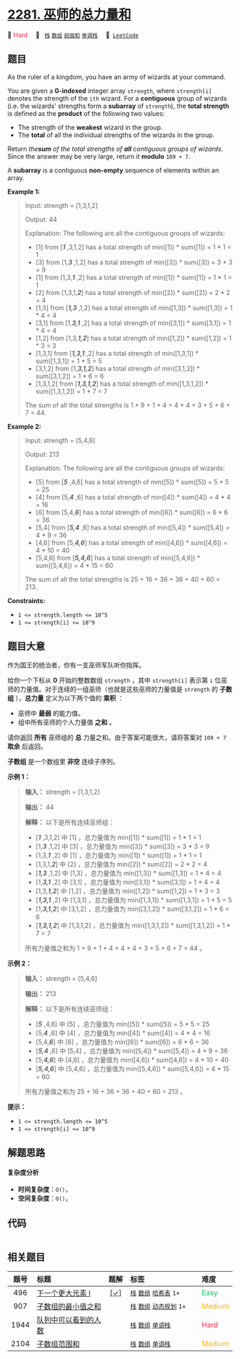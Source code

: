 # [2281. 巫师的总力量和](https://leetcode.com/problems/sum-of-total-strength-of-wizards)

🔴 <font color=#ff334b>Hard</font>&emsp; 🔖&ensp; [`栈`](/leetcode/outline/tag/stack.md) [`数组`](/leetcode/outline/tag/array.md) [`前缀和`](/leetcode/outline/tag/prefix-sum.md) [`单调栈`](/leetcode/outline/tag/monotonic-stack.md)&emsp; 🔗&ensp;[`LeetCode`](https://leetcode.com/problems/sum-of-total-strength-of-wizards)


## 题目

As the ruler of a kingdom, you have an army of wizards at your command.

You are given a **0-indexed** integer array `strength`, where `strength[i]`
denotes the strength of the `ith` wizard. For a **contiguous** group of
wizards (i.e. the wizards' strengths form a **subarray** of `strength`), the
**total strength** is defined as the **product** of the following two values:

  * The strength of the **weakest** wizard in the group.
  * The **total** of all the individual strengths of the wizards in the group.

Return _the**sum** of the total strengths of **all** contiguous groups of
wizards_. Since the answer may be very large, return it **modulo** `109 + 7`.

A **subarray** is a contiguous **non-empty** sequence of elements within an
array.



**Example 1:**

> Input: strength = [1,3,1,2]
> 
> Output: 44
> 
> Explanation: The following are all the contiguous groups of wizards:
> - [1] from [_**1**_ ,3,1,2] has a total strength of min([1]) * sum([1]) = 1 * 1 = 1
> - [3] from [1,_**3**_ ,1,2] has a total strength of min([3]) * sum([3]) = 3 * 3 = 9
> - [1] from [1,3,_**1**_ ,2] has a total strength of min([1]) * sum([1]) = 1 * 1 = 1
> - [2] from [1,3,1,_**2**_] has a total strength of min([2]) * sum([2]) = 2 * 2 = 4
> - [1,3] from [_**1,3**_ ,1,2] has a total strength of min([1,3]) * sum([1,3]) = 1 * 4 = 4
> - [3,1] from [1,_**3,1**_ ,2] has a total strength of min([3,1]) * sum([3,1]) = 1 * 4 = 4
> - [1,2] from [1,3,_**1,2**_] has a total strength of min([1,2]) * sum([1,2]) = 1 * 3 = 3
> - [1,3,1] from [_**1,3,1**_ ,2] has a total strength of min([1,3,1]) * sum([1,3,1]) = 1 * 5 = 5
> - [3,1,2] from [1,_**3,1,2**_] has a total strength of min([3,1,2]) * sum([3,1,2]) = 1 * 6 = 6
> - [1,3,1,2] from [_**1,3,1,2**_] has a total strength of min([1,3,1,2]) * sum([1,3,1,2]) = 1 * 7 = 7
> 
> The sum of all the total strengths is 1 + 9 + 1 + 4 + 4 + 4 + 3 + 5 + 6 + 7 = 44.

**Example 2:**

> Input: strength = [5,4,6]
> 
> Output: 213
> 
> Explanation: The following are all the contiguous groups of wizards: 
> - [5] from [_**5**_ ,4,6] has a total strength of min([5]) * sum([5]) = 5 * 5 = 25
> - [4] from [5,_**4**_ ,6] has a total strength of min([4]) * sum([4]) = 4 * 4 = 16
> - [6] from [5,4,_**6**_] has a total strength of min([6]) * sum([6]) = 6 * 6 = 36
> - [5,4] from [_**5,4**_ ,6] has a total strength of min([5,4]) * sum([5,4]) = 4 * 9 = 36
> - [4,6] from [5,_**4,6**_] has a total strength of min([4,6]) * sum([4,6]) = 4 * 10 = 40
> - [5,4,6] from [_**5,4,6**_] has a total strength of min([5,4,6]) * sum([5,4,6]) = 4 * 15 = 60
> 
> The sum of all the total strengths is 25 + 16 + 36 + 36 + 40 + 60 = 213.

**Constraints:**

  * `1 <= strength.length <= 10^5`
  * `1 <= strength[i] <= 10^9`


## 题目大意

作为国王的统治者，你有一支巫师军队听你指挥。

给你一个下标从 **0**  开始的整数数组 `strength` ，其中 `strength[i]` 表示第 `i`
位巫师的力量值。对于连续的一组巫师（也就是这些巫师的力量值是 `strength` 的 **子数组** ），**总力量**  定义为以下两个值的
**乘积**  ：

  * 巫师中 **最弱**  的能力值。
  * 组中所有巫师的个人力量值 **之和**  。

请你返回 **所有**  巫师组的 **总**  力量之和。由于答案可能很大，请将答案对 `109 + 7` **取余**  后返回。

**子数组**  是一个数组里 **非空**  连续子序列。



**示例 1：**

> 
> 
> 
> 
> 
> **输入：** strength = [1,3,1,2]
> 
> **输出：** 44
> 
> **解释：** 以下是所有连续巫师组：
> - [_**1**_ ,3,1,2] 中 [1] ，总力量值为 min([1]) * sum([1]) = 1 * 1 = 1
> - [1,_**3**_ ,1,2] 中 [3] ，总力量值为 min([3]) * sum([3]) = 3 * 3 = 9
> - [1,3,_**1**_ ,2] 中 [1] ，总力量值为 min([1]) * sum([1]) = 1 * 1 = 1
> - [1,3,1,_**2**_] 中 [2] ，总力量值为 min([2]) * sum([2]) = 2 * 2 = 4
> - [_**1,3**_ ,1,2] 中 [1,3] ，总力量值为 min([1,3]) * sum([1,3]) = 1 * 4 = 4
> - [1,_**3,1**_ ,2] 中 [3,1] ，总力量值为 min([3,1]) * sum([3,1]) = 1 * 4 = 4
> - [1,3,_**1,2**_] 中 [1,2] ，总力量值为 min([1,2]) * sum([1,2]) = 1 * 3 = 3
> - [_**1,3,1**_ ,2] 中 [1,3,1] ，总力量值为 min([1,3,1]) * sum([1,3,1]) = 1 * 5 = 5
> - [1,_**3,1,2**_] 中 [3,1,2] ，总力量值为 min([3,1,2]) * sum([3,1,2]) = 1 * 6 = 6
> - [_**1,3,1,2**_] 中 [1,3,1,2] ，总力量值为 min([1,3,1,2]) * sum([1,3,1,2]) = 1 * 7 = 7
> 
> 所有力量值之和为 1 + 9 + 1 + 4 + 4 + 4 + 3 + 5 + 6 + 7 = 44 。
> 
> 

**示例 2：**

> 
> 
> 
> 
> 
> **输入：** strength = [5,4,6]
> 
> **输出：** 213
> 
> **解释：** 以下是所有连续巫师组：
> - [_**5**_ ,4,6] 中 [5] ，总力量值为 min([5]) * sum([5]) = 5 * 5 = 25
> - [5,_**4**_ ,6] 中 [4] ，总力量值为 min([4]) * sum([4]) = 4 * 4 = 16
> - [5,4,_**6**_] 中 [6] ，总力量值为 min([6]) * sum([6]) = 6 * 6 = 36
> - [_**5,4**_ ,6] 中 [5,4] ，总力量值为 min([5,4]) * sum([5,4]) = 4 * 9 = 36
> - [5,_**4,6**_] 中 [4,6] ，总力量值为 min([4,6]) * sum([4,6]) = 4 * 10 = 40
> - [_**5,4,6**_] 中 [5,4,6] ，总力量值为 min([5,4,6]) * sum([5,4,6]) = 4 * 15 = 60
> 
> 所有力量值之和为 25 + 16 + 36 + 36 + 40 + 60 = 213 。
> 
> 



**提示：**

  * `1 <= strength.length <= 10^5`
  * `1 <= strength[i] <= 10^9`


## 解题思路

#### 复杂度分析

- **时间复杂度**：`O()`，
- **空间复杂度**：`O()`，

## 代码

```javascript

```

## 相关题目

| 题号 | 标题 | 题解 | 标签 | 难度 |
| :------: | :------ | :------: | :------ | :------ |
| 496 | [下一个更大元素 I](https://leetcode.com/problems/next-greater-element-i) | [[✓]](https://2xiao.github.io/leetcode-js/leetcode/problem/0496) |  [`栈`](/leetcode/outline/tag/stack.md) [`数组`](/leetcode/outline/tag/array.md) [`哈希表`](/leetcode/outline/tag/hash-table.md) `1+` | <font color=#15bd66>Easy</font> |
| 907 | [子数组的最小值之和](https://leetcode.com/problems/sum-of-subarray-minimums) |  |  [`栈`](/leetcode/outline/tag/stack.md) [`数组`](/leetcode/outline/tag/array.md) [`动态规划`](/leetcode/outline/tag/dynamic-programming.md) `1+` | <font color=#ffb800>Medium</font> |
| 1944 | [队列中可以看到的人数](https://leetcode.com/problems/number-of-visible-people-in-a-queue) |  |  [`栈`](/leetcode/outline/tag/stack.md) [`数组`](/leetcode/outline/tag/array.md) [`单调栈`](/leetcode/outline/tag/monotonic-stack.md) | <font color=#ff334b>Hard</font> |
| 2104 | [子数组范围和](https://leetcode.com/problems/sum-of-subarray-ranges) |  |  [`栈`](/leetcode/outline/tag/stack.md) [`数组`](/leetcode/outline/tag/array.md) [`单调栈`](/leetcode/outline/tag/monotonic-stack.md) | <font color=#ffb800>Medium</font> |

<style>
.blue {
    background-color: #096dd9;
    padding: 0.25rem 0.5rem;
    margin: 0;
    font-size: 0.85em;
    border-radius: 3px;
    color: white;
    font-weight: 500;
}
table th:first-of-type { width: 10%; }
table th:nth-of-type(2) { width: 35%; }
table th:nth-of-type(3) { width: 10%; }
table th:nth-of-type(4) { width: 35%; }
table th:nth-of-type(5) { width: 10%; }
</style>

